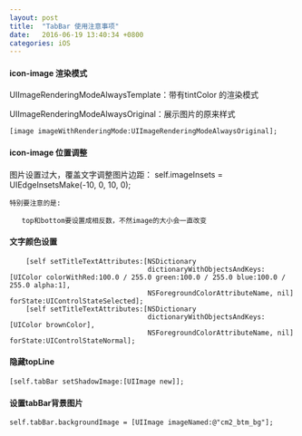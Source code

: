 ```yaml
---
layout: post
title:  "TabBar 使用注意事项"
date:   2016-06-19 13:40:34 +0800
categories: iOS
---
```

#### icon-image 渲染模式
UIImageRenderingModeAlwaysTemplate：带有tintColor 的渲染模式

UIImageRenderingModeAlwaysOriginal：展示图片的原来样式

	[image imageWithRenderingMode:UIImageRenderingModeAlwaysOriginal];

#### icon-image 位置调整
图片设置过大，覆盖文字调整图片边距：
    self.imageInsets = UIEdgeInsetsMake(-10, 0, 10, 0);
    
	特别要注意的是:

       top和bottom要设置成相反数，不然image的大小会一直改变
       

#### 文字颜色设置

	    [self setTitleTextAttributes:[NSDictionary
	                                  dictionaryWithObjectsAndKeys: [UIColor colorWithRed:100.0 / 255.0 green:100.0 / 255.0 blue:100.0 / 255.0 alpha:1],
	                                  NSForegroundColorAttributeName, nil] forState:UIControlStateSelected];
	    [self setTitleTextAttributes:[NSDictionary
	                                  dictionaryWithObjectsAndKeys: [UIColor brownColor],
	                                  NSForegroundColorAttributeName, nil] forState:UIControlStateNormal];
	                                  
#### 隐藏topLine

    [self.tabBar setShadowImage:[UIImage new]];

#### 设置tabBar背景图片
    self.tabBar.backgroundImage = [UIImage imageNamed:@"cm2_btm_bg"];
	                                  